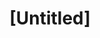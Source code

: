 ---
pid: rs283
title: "[Untitled]"
location_transcription: Rittenhouse/ Old City Square
coordinates: "[-75.172430688083, 39.949448900621]"
zipcode: '19104'
gen_neighborhood: West Philadelphia
neighborhood: University City,Belmont,Parkside,Powelton Village
outside_phl: 
age: 
age_range: 
instagram: 
image_file_name: rs_283.jpg
proposal_transcription: Love! Music
topic: Music,Love
topic_summary: 0, 0
type: Other No Form
keywords_other: 
credit: 
image_labels: a little heart
twitter: 
facebook: 
permalink: "/monuments/rs283/"
layout: item-page
---